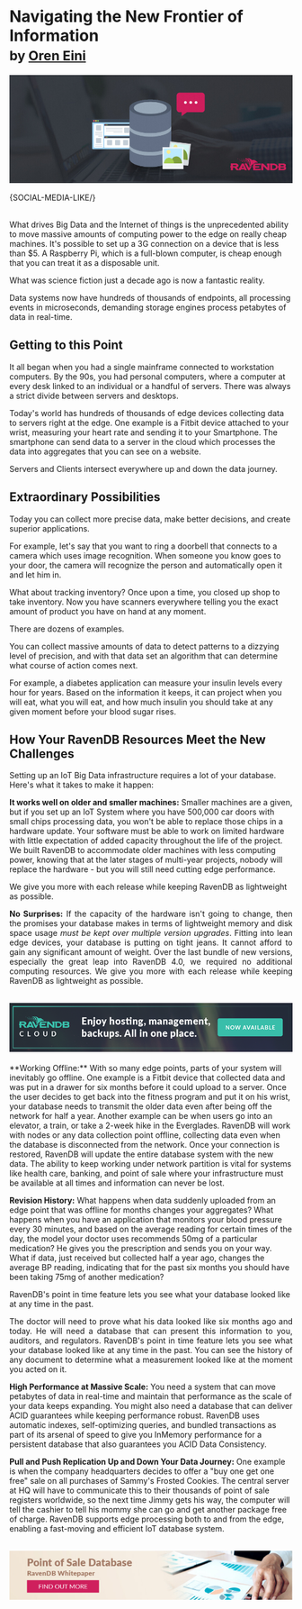 # Navigating the New Frontier of Information <br/><small>by <a href="mailto:ayende@hibernatingrhinos.com">Oren Eini</a></small>

![Navigating the New Frontier of Information: Big Data in IoT](images/nosql-databases-navigating-the-new-frontier-of-information-in-big-data-and-iot.jpg)

{SOCIAL-MEDIA-LIKE/}

<br/>
What drives Big Data and the Internet of things is the unprecedented ability to move massive amounts of computing power to the edge on really cheap machines. It's possible to set up a 3G connection on a device that is less than $5. A Raspberry Pi, which is a full-blown computer, is cheap enough that you can treat it as a disposable unit.

What was science fiction just a decade ago is now a fantastic reality.

Data systems now have hundreds of thousands of endpoints, all processing events in microseconds, demanding storage engines process petabytes of data in real-time.

## Getting to this Point

It all began when you had a single mainframe connected to workstation computers. By the 90s, you had personal computers, where a computer at every desk linked to an individual or a handful of servers. There was always a strict divide between servers and desktops.

Today's world has hundreds of thousands of edge devices collecting data to servers right at the edge. One example is a Fitbit device attached to your wrist, measuring your heart rate and sending it to your Smartphone. The smartphone can send data to a server in the cloud which processes the data into aggregates that you can see on a website.

Servers and Clients intersect everywhere up and down the data journey.

## Extraordinary Possibilities

Today you can collect more precise data, make better decisions, and create superior applications.

For example, let's say that you want to ring a doorbell that connects to a camera which uses image recognition. When someone you know goes to your door, the camera will recognize the person and automatically open it and let him in.

What about tracking inventory? Once upon a time, you closed up shop to take inventory. Now you have scanners everywhere telling you the exact amount of product you have on hand at any moment.

There are dozens of examples.

You can collect massive amounts of data to detect patterns to a dizzying level of precision, and with that data set an algorithm that can determine what course of action comes next.

For example, a diabetes application can measure your insulin levels every hour for years. Based on the information it keeps, it can project when you will eat, what you will eat, and how much insulin you should take at any given moment before your blood sugar rises.

## How Your RavenDB Resources Meet the New Challenges

Setting up an IoT Big Data infrastructure requires a lot of your database. Here's what it takes to make it happen:

**It works well on older and smaller machines:** Smaller machines are a given, but if you set up an IoT System where you have 500,000 car doors with small chips processing data, you won't be able to replace those chips in a hardware update. Your software must be able to work on limited hardware with little expectation of added capacity throughout the life of the project. We built RavenDB to accommodate older machines with less computing power, knowing that at the later stages of multi-year projects, nobody will replace the hardware - but you will still need cutting edge performance.

<div class="pull-left margin-right">
    <div class="quote-textbox-left">
		We give you more with each release while keeping RavenDB as lightweight as possible.
    </div>
</div>
<p style="text-align:justify">
<strong>No Surprises:</strong> If the capacity of the hardware isn't going to change, then the promises your database makes in terms of lightweight memory and disk space usage <em>must be kept over multiple version upgrades</em>. Fitting into lean edge devices, your database is putting on tight jeans. It cannot afford to gain any significant amount of weight. Over the last bundle of new versions, especially the great leap into RavenDB 4.0, we required no additional computing resources. We give you more with each release while keeping RavenDB as lightweight as possible.</p>
<br/>
<div class="margin-bottom">
    <a href="https://cloud.ravendb.net"><img src="images/ravendb-cloud.png" class="img-responsive m-0-auto" alt="Managed Cloud Hosting"/></a>
</div>
<br/>
**Working Offline:** With so many edge points, parts of your system will inevitably go offline. One example is a Fitbit device that collected data and was put in a drawer for six months before it could upload to a server. Once the user decides to get back into the fitness program and put it on his wrist, your database needs to transmit the older data even after being off the network for half a year. Another example can be when users go into an elevator, a train, or take a 2-week hike in the Everglades. RavenDB will work with nodes or any data collection point offline, collecting data even when the database is disconnected from the network. Once your connection is restored, RavenDB will update the entire database system with the new data. The ability to keep working under network partition is vital for systems like health care, banking, and point of sale where your infrastructure must be available at all times and information can never be lost.

**Revision History:** What happens when data suddenly uploaded from an edge point that was offline for months changes your aggregates? What happens when you have an application that monitors your blood pressure every 30 minutes, and based on the average reading for certain times of the day, the model your doctor uses recommends 50mg of a particular medication? He gives you the prescription and sends you on your way. What if data, just received but collected half a year ago, changes the average BP reading, indicating that for the past six months you should have been taking 75mg of another medication?
<div class="pull-right margin-left">
    <div class="quote-textbox-right">
		RavenDB's point in time feature lets you see what your database looked like at any time in the past.
    </div>
</div>
<p style="text-align:justify">The doctor will need to prove what his data looked like six months ago and today. He will need a database that can present this information to you, auditors, and regulators. RavenDB's point in time feature lets you see what your database looked like at any time in the past. You can see the history of any document to determine what a measurement looked like at the moment you acted on it.</p>

**High Performance at Massive Scale:** You need a system that can move petabytes of data in real-time and maintain that performance as the scale of your data keeps expanding. You might also need a database that can deliver ACID guarantees while keeping performance robust. RavenDB uses automatic indexes, self-optimizing queries, and bundled transactions as part of its arsenal of speed to give you InMemory performance for a persistent database that also guarantees you ACID Data Consistency.

**Pull and Push Replication Up and Down Your Data Journey:** One example is when the company headquarters decides to offer a "buy one get one free" sale on all purchases of Sammy's Frosted Cookies. The central server at HQ will have to communicate this to their thousands of point of sale registers worldwide, so the next time Jimmy gets his way, the computer will tell the cashier to tell his mommy she can go and get another package free of charge. RavenDB supports edge processing both to and from the edge, enabling a fast-moving and efficient IoT database system.<br/>
<br/>
<div>
    <a href="https://ravendb.net/whitepapers/ravendb-point-of-sale-database"><img src="images/point-of-sale-database.jpg" class="img-responsive m-0-auto" alt="RavenDB Point of Sale Database Whitepaper"/></a>
</div>
<br/>